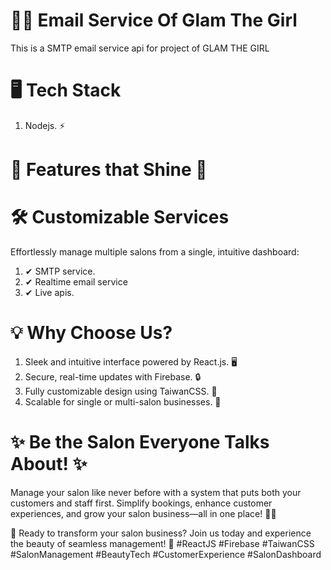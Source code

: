 # 💇‍♀️ Email Service Of Glam The Girl
This is a SMTP email service api for project of GLAM THE GIRL

# 🖥️ Tech Stack
1. Nodejs. ⚡

# 🌟 Features that Shine 🌟

# 🛠️ Customizable Services
Effortlessly manage multiple salons from a single, intuitive dashboard:
1. ✔ SMTP service.
2. ✔ Realtime email service
3. ✔ Live apis.

# 💡 Why Choose Us?
1. Sleek and intuitive interface powered by React.js. 🖥️
2. Secure, real-time updates with Firebase. 🔒
3. Fully customizable design using TaiwanCSS. 🎨
4. Scalable for single or multi-salon businesses. 🚀

# ✨ Be the Salon Everyone Talks About! ✨
Manage your salon like never before with a system that puts both your customers and staff first. Simplify bookings, enhance customer experiences, and grow your salon business—all in one place! 💅💼

🚀 Ready to transform your salon business? Join us today and experience the beauty of seamless management! 🌟
#ReactJS #Firebase #TaiwanCSS #SalonManagement #BeautyTech #CustomerExperience #SalonDashboard
